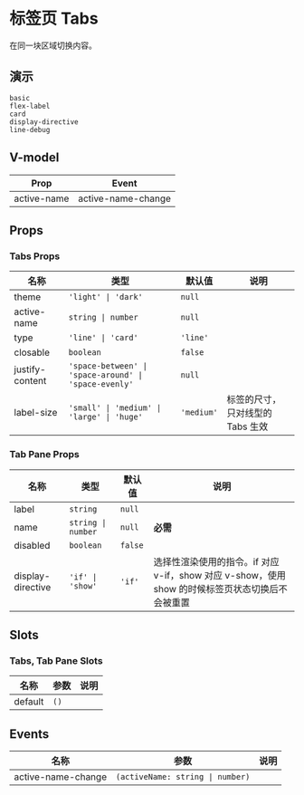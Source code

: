 # 标签页 Tabs
在同一块区域切换内容。
## 演示
```demo
basic
flex-label
card
display-directive
line-debug
```
## V-model
|Prop|Event|
|-|-|
|active-name|active-name-change|

## Props
### Tabs Props
|名称|类型|默认值|说明|
|-|-|-|-|
|theme|`'light' \| 'dark'`|`null`||
|active-name|`string \| number`|`null`||
|type|`'line' \| 'card'`|`'line'`||
|closable|`boolean`|`false`||
|justify-content|`'space-between' \| 'space-around' \| 'space-evenly'`|`null`||
|label-size|`'small' \| 'medium' \| 'large' \| 'huge'`|`'medium'`|标签的尺寸，只对线型的 Tabs 生效|

### Tab Pane Props
|名称|类型|默认值|说明|
|-|-|-|-|
|label|`string`|`null`||
|name|`string \| number`|`null`|**必需**|
|disabled|`boolean`|`false`||
|display-directive|`'if' \| 'show'`|`'if'`|选择性渲染使用的指令。if 对应 v-if，show 对应 v-show，使用 show 的时候标签页状态切换后不会被重置|

## Slots
### Tabs, Tab Pane Slots
|名称|参数|说明|
|-|-|-|
|default|`()`||

## Events
|名称|参数|说明|
|-|-|-|
|active-name-change|`(activeName: string \| number)`||